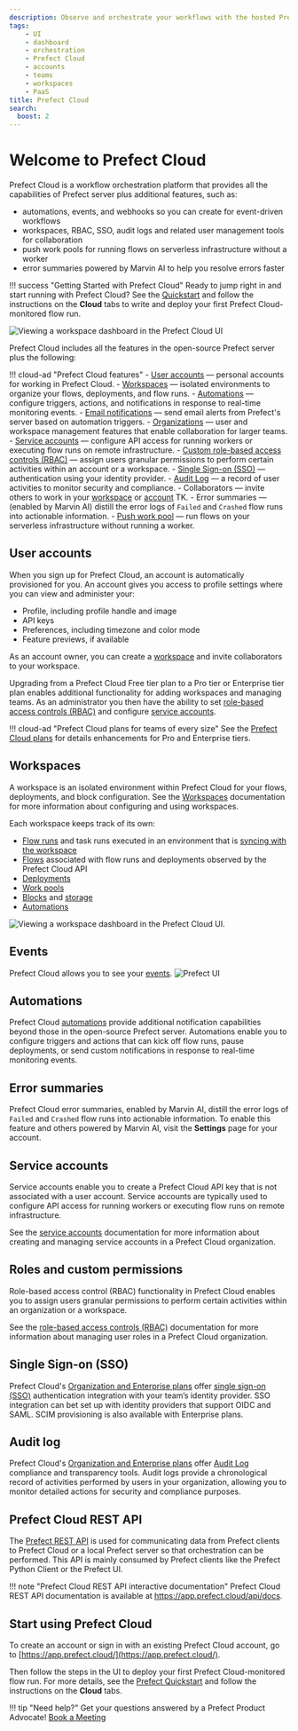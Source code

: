 ```yaml
---
description: Observe and orchestrate your workflows with the hosted Prefect Cloud platform.
tags:
    - UI
    - dashboard
    - orchestration
    - Prefect Cloud
    - accounts
    - teams
    - workspaces
    - PaaS
title: Prefect Cloud
search:
  boost: 2
---
```


# Welcome to Prefect Cloud <span class="badge cloud"></span>

Prefect Cloud is a workflow orchestration platform that provides all the capabilities of Prefect server plus additional features, such as:

- automations, events, and webhooks so you can create for event-driven workflows
- workspaces, RBAC, SSO, audit logs and related user management tools for collaboration
- push work pools for running flows on serverless infrastructure without a worker
- error summaries powered by Marvin AI to help you resolve errors faster

!!! success "Getting Started with Prefect Cloud"
    Ready to jump right in and start running with Prefect Cloud? See the [Quickstart](/getting-started/quickstart/) and follow the instructions on the **Cloud** tabs to write and deploy your first Prefect Cloud-monitored flow run.

![Viewing a workspace dashboard in the Prefect Cloud UI](/img/ui/cloud-dashboard.png)

Prefect Cloud includes all the features in the open-source Prefect server plus the following:

!!! cloud-ad "Prefect Cloud features"
    - [User accounts](#user-accounts) &mdash; personal accounts for working in Prefect Cloud.
    - [Workspaces](/cloud/workspaces/) &mdash; isolated environments to organize your flows, deployments, and flow runs.
    - [Automations](/cloud/automations/) &mdash; configure triggers, actions, and notifications in response to real-time monitoring events.
    - [Email notifications](/cloud/automations/) &mdash; send email alerts from Prefect's server based on automation triggers.
    - [Organizations](/cloud/organizations/) &mdash; user and workspace management features that enable collaboration for larger teams.
    - [Service accounts](/cloud/users/service-accounts/) &mdash; configure API access for running workers or executing flow runs on remote infrastructure.
    - [Custom role-based access controls (RBAC)](/cloud/users/roles/) &mdash; assign users granular permissions to perform certain activities within an account or a workspace.
    - [Single Sign-on (SSO)](/cloud/users/sso/) &mdash; authentication using your identity provider.
    - [Audit Log](/cloud/users/audit-log/) &mdash; a record of user activities to monitor security and compliance.
    - Collaborators &mdash; invite others to work in your [workspace](/cloud/workspaces/#workspace-collaborators) or [account](/cloud/) TK.
    - Error summaries  &mdash; (enabled by Marvin AI) distill the error logs of `Failed` and `Crashed` flow runs into actionable information.
    - [Push work pool](/guides/deployment/push-work-pools/) &mdash; run flows on your serverless infrastructure without running a worker.

## User accounts

When you sign up for Prefect Cloud, an account is automatically provisioned for you.
An account gives you access to profile settings where you can view and administer your:

- Profile, including profile handle and image
- API keys
- Preferences, including timezone and color mode
- Feature previews, if available

As an account owner, you can create a [workspace](#workspaces) and invite collaborators to your workspace.

Upgrading from a Prefect Cloud Free tier plan to a Pro tier or Enterprise tier plan enables additional functionality for adding workspaces and managing teams.
As an administrator you then have the ability to set [role-based access controls (RBAC)](#roles-and-custom-permissions) and configure [service accounts](#service-accounts).

!!! cloud-ad "Prefect Cloud plans for teams of every size"
    See the [Prefect Cloud plans](https://www.prefect.io/pricing/) for details enhancements for Pro and Enterprise tiers.

## Workspaces

A workspace is an isolated environment within Prefect Cloud for your flows, deployments, and block configuration.
See the [Workspaces](/cloud/workspaces/) documentation for more information about configuring and using workspaces.

Each workspace keeps track of its own:

- [Flow runs](/concepts/flows/) and task runs executed in an environment that is [syncing with the workspace](/cloud/#workspaces)
- [Flows](/concepts/flows/) associated with flow runs and deployments observed by the Prefect Cloud API
- [Deployments](/concepts/deployments/)
- [Work pools](/concepts/work-pools/)
- [Blocks](/concepts/blocks/) and [storage](/concepts/storage/)
- [Automations](/cloud/automations/)

![Viewing a workspace dashboard in the Prefect Cloud UI.](/img/ui/cloud-new-workspace.png)

## Events

Prefect Cloud allows you to see your [events](/cloud/events/).
![Prefect UI](/img/ui/event-feed.png)

## Automations

Prefect Cloud [automations](/cloud/automations/) provide additional notification capabilities beyond those in the open-source Prefect server.
Automations enable you to configure triggers and actions that can kick off flow runs, pause deployments, or send custom notifications in response to real-time monitoring events.

## Error summaries

Prefect Cloud error summaries, enabled by Marvin AI, distill the error logs of `Failed` and `Crashed` flow runs into actionable information.
To enable this feature and others powered by Marvin AI, visit the **Settings** page for your account.

## Service accounts <span class="badge pro"></span> <span class="badge enterprise"></span>

Service accounts enable you to create a Prefect Cloud API key that is not associated with a user account.
Service accounts are typically used to configure API access for running workers or executing flow runs on remote infrastructure.

See the [service accounts](/cloud/users/service-accounts/) documentation for more information about creating and managing service accounts in a Prefect Cloud organization.

## Roles and custom permissions <span class="badge orgs"></span>

Role-based access control (RBAC) functionality in Prefect Cloud enables you to assign users granular permissions to perform certain activities within an organization or a workspace.

See the [role-based access controls (RBAC)](../cloud/users/roles/) documentation for more information about managing user roles in a Prefect Cloud organization.

## Single Sign-on (SSO) <span class="badge orgs"></span> <span class="badge enterprise"></span>

Prefect Cloud's [Organization and Enterprise plans](https://www.prefect.io/pricing) offer [single sign-on (SSO)](/cloud/users/sso/) authentication integration with your team’s identity provider. SSO integration can bet set up with identity providers that support OIDC and SAML.
SCIM provisioning is also available with Enterprise plans.

## Audit log <span class="badge orgs"></span> <span class="badge enterprise"></span>

Prefect Cloud's [Organization and Enterprise plans](https://www.prefect.io/pricing) offer [Audit Log](/cloud/users/audit-log/) compliance and transparency tools.
Audit logs provide a chronological record of activities performed by users in your organization, allowing you to monitor detailed actions for security and compliance purposes.

## Prefect Cloud REST API

The [Prefect REST API](/api-ref/rest-api/) is used for communicating data from Prefect clients to Prefect Cloud or a local Prefect server so that orchestration can be performed.
This API is mainly consumed by Prefect clients like the Prefect Python Client or the Prefect UI.

!!! note "Prefect Cloud REST API interactive documentation"
    Prefect Cloud REST API documentation is available at <a href="https://app.prefect.cloud/api/docs" target="_blank">https://app.prefect.cloud/api/docs</a>.

## Start using Prefect Cloud

To create an account or sign in with an existing Prefect Cloud account, go to [https://app.prefect.cloud/](https://app.prefect.cloud/).

Then follow the steps in the UI to deploy your first Prefect Cloud-monitored flow run. For more details, see the [Prefect Quickstart](/getting-started/quickstart/) and follow the instructions on the **Cloud** tabs.

!!! tip "Need help?"
    Get your questions answered by a Prefect Product Advocate!
    [Book a Meeting](https://calendly.com/prefect-experts/prefect-product-advocates?utm_campaign=prefect_docs_cloud&utm_content=prefect_docs&utm_medium=docs&utm_source=docs)
